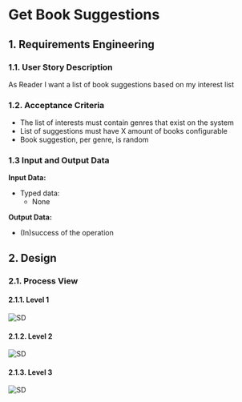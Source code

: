 # Get Book Suggestions
## 1. Requirements Engineering
### 1.1. User Story Description

As Reader I want a list of book suggestions based on my interest list


### 1.2. Acceptance Criteria
- The list of interests must contain genres that exist on the system
- List of suggestions must have X amount of books configurable
- Book suggestion, per genre, is random

### 1.3 Input and Output Data

**Input Data:**

* Typed data:
    * None

**Output Data:**

* (In)success of the operation


## 2. Design
### 2.1. Process View
#### 2.1.1. Level 1
![SD](US26-N1.svg)
#### 2.1.2. Level 2
![SD](us26-N2.svg)
#### 2.1.3. Level 3
![SD](us26-N3.svg)
